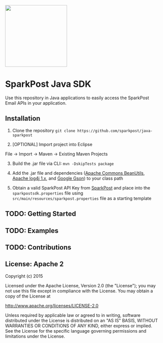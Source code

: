 <img src="https://www.sparkpost.com/sites/default/files/attachments/SparkPost_Logo_2-Color_Gray-Orange_RGB.svg" width="200px"/>

# SparkPost Java SDK

Use this repository in Java applications to easily access the SparkPost Email APIs in your application.

## Installation

1. Clone the repository
  `git clone https://github.com/sparkpost/java-sparkpost`

2. [OPTIONAL] Import project into Eclipse

  File -> Import -> Maven -> Existing Maven Projects

3. Build the .jar file via CLI:
  `mvn -DskipTests package`

4. Add the .jar file and dependencies (<a href="http://commons.apache.org/proper/commons-beanutils/">Apache Commons BeanUtils</a>, <a href="http://logging.apache.org/log4j/1.2/">Apache log4j 1.x</a>, and <a href="https://code.google.com/p/google-gson/">Google Gson</a>) to your class path

5. Obtain a valid SparkPost API Key from [SparkPost](https://sparkpost.com) and place into the `sparkpostsdk.properties` file using `src/main/resources/sparkpost.properties` file as a starting template

## TODO: Getting Started

## TODO: Examples

## TODO: Contributions

## License: Apache 2
Copyright (c) 2015

Licensed under the Apache License, Version 2.0 (the "License");
you may not use this file except in compliance with the License.
You may obtain a copy of the License at

http://www.apache.org/licenses/LICENSE-2.0

Unless required by applicable law or agreed to in writing, software
distributed under the License is distributed on an "AS IS" BASIS,
WITHOUT WARRANTIES OR CONDITIONS OF ANY KIND, either express or implied.
See the License for the specific language governing permissions and
limitations under the License.
